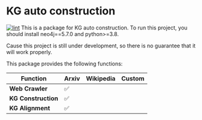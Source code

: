 # KG auto construction
[![lint](https://github.com/guangchen811/ComplexKG/actions/workflows/lint.yml/badge.svg)](https://github.com/guangchen811/ComplexKG/blob/main/.github/workflows/lint.yml)
This is a package for KG auto construction. To run this project, you should install neo4j==5.7.0 and python>=3.8.

Cause this project is still under development, so there is no guarantee that it will work properly.

This package provides the following functions:

| Function | Arxiv | Wikipedia | Custom |
| - | - | - | - |
| **Web Crawler** | ✅ |  |  |
| **KG Construction** | ✅ |  |
| **KG Alignment** | ✅ |  |